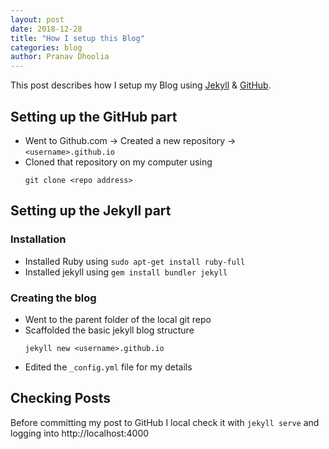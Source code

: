 ```yaml
---
layout: post
date: 2018-12-28
title: "How I setup this Blog"
categories: blog
author: Pranav Dhoolia
---
```

This post describes how I setup my Blog using [Jekyll](https://jekyllrb.com/) & [GitHub](https://github.com/).

## Setting up the GitHub part
- Went to Github.com &rarr; Created a new repository &rarr; `<username>.github.io`
- Cloned that repository on my computer using 
    ```
    git clone <repo address>
    ```

## Setting up the Jekyll part
### Installation
- Installed Ruby using ```sudo apt-get install ruby-full```
- Installed jekyll using ```gem install bundler jekyll```

### Creating the blog
- Went to the parent folder of the local git repo
- Scaffolded the basic jekyll blog structure
    ```
    jekyll new <username>.github.io
    ```
- Edited the `_config.yml` file for my details

## Checking Posts
Before committing my post to GitHub I local check it with `jekyll serve` and logging into http://localhost:4000
